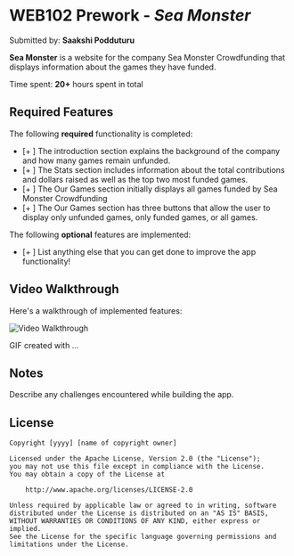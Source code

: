 # WEB102 Prework - *Sea Monster*

Submitted by: **Saakshi Podduturu**

**Sea Monster** is a website for the company Sea Monster Crowdfunding that displays information about the games they have funded.

Time spent: **20+** hours spent in total

## Required Features

The following **required** functionality is completed:

* [+ ] The introduction section explains the background of the company and how many games remain unfunded.
* [+ ] The Stats section includes information about the total contributions and dollars raised as well as the top two most funded games.
* [+ ] The Our Games section initially displays all games funded by Sea Monster Crowdfunding
* [+ ] The Our Games section has three buttons that allow the user to display only unfunded games, only funded games, or all games.

The following **optional** features are implemented:

* [+ ] List anything else that you can get done to improve the app functionality!

## Video Walkthrough

Here's a walkthrough of implemented features:

<img src='http://i.imgur.com/link/to/your/gif/file.gif' title='Video Walkthrough' width='' alt='Video Walkthrough' />

<!-- Replace this with whatever GIF tool you used! -->
GIF created with ...  
<!-- Recommended tools:
[Kap](https://getkap.co/) for macOS
[ScreenToGif](https://www.screentogif.com/) for Windows
[peek](https://github.com/phw/peek) for Linux. -->

## Notes

Describe any challenges encountered while building the app.

## License

    Copyright [yyyy] [name of copyright owner]

    Licensed under the Apache License, Version 2.0 (the "License");
    you may not use this file except in compliance with the License.
    You may obtain a copy of the License at

        http://www.apache.org/licenses/LICENSE-2.0

    Unless required by applicable law or agreed to in writing, software
    distributed under the License is distributed on an "AS IS" BASIS,
    WITHOUT WARRANTIES OR CONDITIONS OF ANY KIND, either express or implied.
    See the License for the specific language governing permissions and
    limitations under the License.
